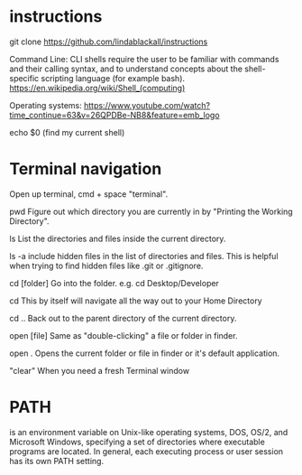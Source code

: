 # instructions

git clone https://github.com/lindablackall/instructions

Command Line: CLI shells require the user to be familiar with commands and their calling syntax, and to understand concepts about the shell-specific scripting language (for example bash). 
https://en.wikipedia.org/wiki/Shell_(computing)

Operating systems: https://www.youtube.com/watch?time_continue=63&v=26QPDBe-NB8&feature=emb_logo

echo $0 (find my current shell) 

# Terminal navigation
Open up terminal, cmd + space "terminal".

pwd Figure out which directory you are currently in by "Printing the Working Directory".

ls List the directories and files inside the current directory.

ls -a include hidden files in the list of directories and files. This is helpful when trying to find hidden files like .git or .gitignore.

cd [folder] Go into the folder. e.g. cd Desktop/Developer

cd This by itself will navigate all the way out to your Home Directory

cd .. Back out to the parent directory of the current directory.

open [file] Same as "double-clicking" a file or folder in finder.

open . Opens the current folder or file in finder or it's default application.

"clear" When you need a fresh Terminal window

# PATH
is an environment variable on Unix-like operating systems, DOS, OS/2, and Microsoft Windows, specifying a set of directories where executable programs are located. In general, each executing process or user session has its own PATH setting.



